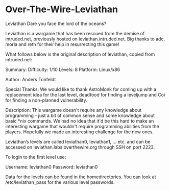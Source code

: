# Over-The-Wire-Leviathan

Leviathan
Dare you face the lord of the oceans?

Leviathan is a wargame that has been rescued from the demise of intruded.net, previously hosted on leviathan.intruded.net. Big thanks to adc, morla and reth for their help in resurrecting this game!

What follows below is the original description of leviathan, copied from intruded.net:

Summary:
Difficulty:     1/10
Levels:         8
Platform:   Linux/x86

Author:
Anders Tonfeldt

Special Thanks:
We would like to thank AstroMonk for coming up with a replacement idea for the last level,
deadfood for finding a leveljump and Coi for finding a non-planned vulnerability.

Description:
This wargame doesn't require any knowledge about programming - just a bit of common
sense and some knowledge about basic *nix commands. We had no idea that it'd be this
hard to make an interesting wargame that wouldn't require programming abilities from 
the players. Hopefully we made an interesting challenge for the new ones.

Leviathan’s levels are called leviathan0, leviathan1, … etc. and can be accessed on leviathan.labs.overthewire.org through SSH on port 2223.

To login to the first level use:

Username: leviathan0
Password: leviathan0

Data for the levels can be found in the homedirectories. You can look at /etc/leviathan_pass for the various level passwords.
